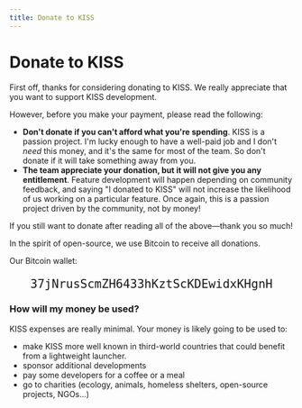 ```yaml
---
title: Donate to KISS
---
```


# Donate to KISS

First off, thanks for considering donating to KISS.
We really appreciate that you want to support KISS development.

However, before you make your payment, please read the following:

* **Don't donate if you can't afford what you're spending**. KISS is a passion project. I'm lucky enough to have a well-paid job and I don't *need* this money, and it's the same for most of the team. So don't donate if it will take something away from you.
* **The team appreciate your donation, but it will not give you any entitlement**. Feature development will happen depending on community feedback, and saying "I donated to KISS" will not increase the likelihood of us working on a particular feature. Once again, this is a passion project driven by the community, not by money!

If you still want to donate after reading all of the above&mdash;thank you so much!

In the spirit of open-source, we use Bitcoin to receive all donations.

Our Bitcoin wallet:

<p style="text-align:center; font-size: 1.5em"><tt>37jNrusScmZH6433hKztScKDEwidxKHgnH</tt></p>

### How will my money be used?
KISS expenses are really minimal. Your money is likely going to be used to:

* make KISS more well known in third-world countries that could benefit from a lightweight launcher.
* sponsor additional developments
* pay some developers for a coffee or a meal
* go to charities (ecology, animals, homeless shelters, open-source projects, NGOs...)
